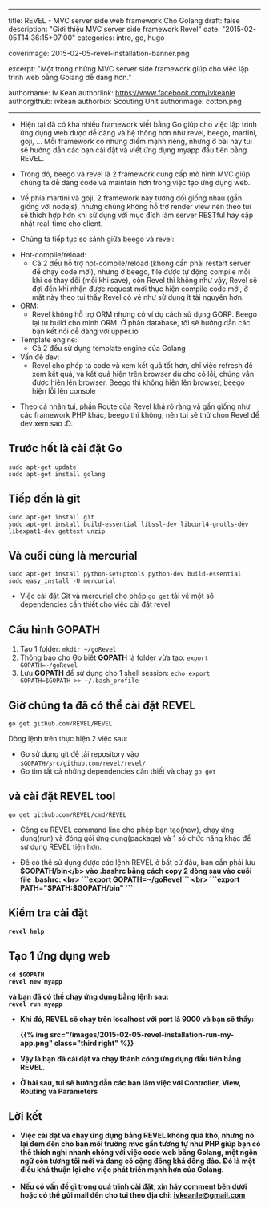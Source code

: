 
---

title: REVEL - MVC server side web framework Cho Golang
draft: false
description: "Giới thiệu MVC server side framework Revel"
date: "2015-02-05T14:36:15+07:00"
categories: intro, go, hugo

coverimage: 2015-02-05-revel-installation-banner.png

excerpt: "Một trong những MVC server side framework giúp cho việc lập trình web bằng Golang dễ dàng hơn."

authorname: Iv Kean
authorlink: https://www.facebook.com/ivkeanle
authorgithub: ivkean
authorbio: Scouting Unit
authorimage: cotton.png

---

- Hiện tại đã có khá nhiều framework viết bằng Go giúp cho việc lập trình ứng dụng web được dễ dàng và hệ thống hơn như revel, beego, martini, goji, … Mỗi framework có những điểm mạnh riêng, nhưng ở bài này tui sẽ hướng dẫn các bạn cài đặt và viết ứng dụng myapp đầu tiên bằng REVEL.<br>

- Trong đó, beego và revel là 2 framework cung cấp mô hình MVC giúp chúng ta dễ dàng code và maintain hơn trong việc tạo ứng dụng web. <br>

- Về phía martini và goji, 2 framework này tương đối giống nhau (gần giống với nodejs), nhưng chúng không hỗ trợ render view nên theo tui sẽ thích hợp hơn khi sử dụng với mục đích làm server RESTful hay cập nhật real-time cho client. <br>


- Chúng ta tiếp tục so sánh giữa beego và revel:
+ Hot-compile/reload:
	- Cả 2 đều hỗ trợ hot-compile/reload (không cần phải restart server để chạy code mới), nhưng ở beego, file được tự động compile mỗi khi có thay đổi (mỗi khi save), còn Revel thì không như vậy, Revel sẽ đợi đến khi nhận được request mới thực hiện compile code mới, ở mặt này theo tui thấy Revel có vẻ như sử dụng ít tài nguyên hơn. <br>
+ ORM:
	- Revel không hỗ trợ ORM nhưng có ví dụ cách sử dụng GORP. Beego lại tự build cho mình ORM. Ở phần database, tôi sẽ hướng dẫn các bạn kết nối dễ dàng với upper.io <br>
+ Template engine: 
	- Cả 2 đều sử dụng template engine của Golang <br>
+ Vấn đề dev: 
	- Revel cho phép ta code và xem kết quả tốt hơn, chỉ việc refresh để xem kết quả, và kết quả hiện trên browser dù cho có lỗi, chúng vẫn được hiện lên browser. Beego thì không hiện lên browser, beego hiện lỗi lên console <br>
	
- Theo cá nhân tui, phần Route của Revel khá rõ ràng và gần giống như các framework PHP khác, beego thì không, nên tui sẽ thử chọn Revel để dev xem sao :D. <br>

## Trước hết là cài đặt Go
```sudo apt-get update```<br>
```sudo apt-get install golang ```

## Tiếp đến là  git 
```sudo apt-get install git``` <br>
```sudo apt-get install build-essential libssl-dev libcurl4-gnutls-dev libexpat1-dev gettext unzip```


## Và cuối cùng là mercurial 
```sudo apt-get install python-setuptools python-dev build-essential``` <br>
```sudo easy_install -U mercurial```<br>

- Việc cài đặt Git và mercurial cho phép ```go get``` tải về một số dependencies cần thiết cho việc cài đặt revel

## Cấu hình GOPATH 
1. Tạo 1 folder: ```mkdir ~/goRevel``` <br>
2. Thông báo cho Go biết <b>GOPATH</b> là folder vừa tạo: ```export GOPATH=~/goRevel``` <br>
3. Lưu <b>GOPATH</b> để sử dụng cho 1 shell session: ```echo export GOPATH=$GOPATH >> ~/.bash_profile``` 

## Giờ chúng ta đã có thể cài đặt REVEL
```go get github.com/REVEL/REVEL```<br>

Dòng lệnh trên thực hiện 2 việc sau:<br>
+ Go sử dụng git để tải repository vào ```$GOPATH/src/github.com/revel/revel/```<br>
+ Go tìm tất cả những dependencies cần thiết và chạy ```go get```

## và cài đặt REVEL tool	 
```go get github.com/REVEL/cmd/REVEL``` <br>

- Công cụ REVEL command line cho phép bạn tạo(new), chạy ứng dụng(run) và đóng gói ứng dụng(package) và 1 số chức năng khác để sử dụng REVEL tiện hơn.  <br>

- Để có thể sử dụng được các lệnh REVEL ở bất cứ đâu, bạn cần phải lưu <b>$GOPATH/bin</b> vào .bashrc bằng cách copy 2 dòng sau vào cuối file .bashrc: <br>
```export GOPATH=~/goRevel```  <br>
```export PATH="$PATH:$GOPATH/bin" ```
	
## Kiểm tra cài đặt 
```revel help``` 

## Tạo 1 ứng dụng web

```cd $GOPATH``` <br>
```revel new myapp``` <br>

và bạn đã có thể chạy ứng dụng bằng lệnh sau: <br>
    ```revel run myapp``` <br>

- Khi đó, REVEL sẽ chạy trên localhost với port là 9000 và bạn sẽ thấy: <br>

	{{% img src="/images/2015-02-05-revel-installation-run-my-app.png" class="third right" %}}

- Vậy là bạn đã cài đặt và chạy thành công ứng dụng đầu tiên bằng REVEL. <br>
- Ở bài sau, tui sẽ hướng dẫn các bạn làm việc với Controller, View, Routing và Parameters <br>

## Lời kết
- Việc cài đặt và chạy ứng dụng bằng REVEL không quá khó, nhưng nó lại đem đến cho bạn môi trường mvc gần tương tự như PHP giúp bạn có thể thích nghi nhanh chóng với việc code web bằng Golang, một ngôn ngữ còn tương tối mới và đang có cộng đồng khá đông đảo. Đó là một điều khá thuận lợi cho việc phát triển mạnh hơn của Golang. <br><br>
- Nếu có vấn đề gì trong quá trình cài đặt, xin hãy comment bên dưới hoặc có thể gửi mail đến cho tui theo địa chỉ: ivkeanle@gmail.com
 

